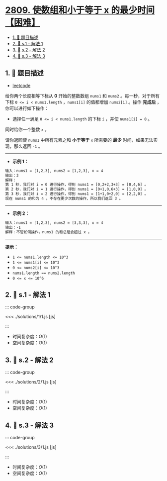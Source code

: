 # [2809. 使数组和小于等于 x 的最少时间【困难】](https://github.com/tnotesjs/TNotes.leetcode/tree/main/notes/2809.%20%E4%BD%BF%E6%95%B0%E7%BB%84%E5%92%8C%E5%B0%8F%E4%BA%8E%E7%AD%89%E4%BA%8E%20x%20%E7%9A%84%E6%9C%80%E5%B0%91%E6%97%B6%E9%97%B4%E3%80%90%E5%9B%B0%E9%9A%BE%E3%80%91)

<!-- region:toc -->

- [1. 📝 题目描述](#1--题目描述)
- [2. 🎯 s.1 - 解法 1](#2--s1---解法-1)
- [3. 🎯 s.2 - 解法 2](#3--s2---解法-2)
- [4. 🎯 s.3 - 解法 3](#4--s3---解法-3)

<!-- endregion:toc -->

## 1. 📝 题目描述

- [leetcode](https://leetcode.cn/problems/minimum-time-to-make-array-sum-at-most-x/)

给你两个长度相等下标从 **0** 开始的整数数组 `nums1` 和 `nums2` 。每一秒，对于所有下标 `0 <= i < nums1.length` ，`nums1[i]` 的值都增加 `nums2[i]` 。操作 **完成后** ，你可以进行如下操作：

- 选择任一满足 `0 <= i < nums1.length` 的下标 `i` ，并使 `nums1[i] = 0` 。

同时给你一个整数 `x` 。

请你返回使 `nums1` 中所有元素之和 **小于等于** `x` 所需要的 **最少** 时间，如果无法实现，那么返回 `-1` 。

---

- **示例 1：**

```txt
输入：nums1 = [1,2,3], nums2 = [1,2,3], x = 4
输出：3
解释：
第 1 秒，我们对 i = 0 进行操作，得到 nums1 = [0,2+2,3+3] = [0,4,6] 。
第 2 秒，我们对 i = 1 进行操作，得到 nums1 = [0+1,0,6+3] = [1,0,9] 。
第 3 秒，我们对 i = 2 进行操作，得到 nums1 = [1+1,0+2,0] = [2,2,0] 。
现在 nums1 的和为 4 。不存在更少次数的操作，所以我们返回 3 。
```

---

- **示例 2：**

```txt
输入：nums1 = [1,2,3], nums2 = [3,3,3], x = 4
输出：-1
解释：不管如何操作，nums1 的和总是会超过 x 。
```

---

**提示：**

- `1 <= nums1.length <= 10^3`
- `1 <= nums1[i] <= 10^3`
- `0 <= nums2[i] <= 10^3`
- `nums1.length == nums2.length`
- `0 <= x <= 10^6`

## 2. 🎯 s.1 - 解法 1

::: code-group

<<< ./solutions/1/1.js [js]

:::

- 时间复杂度：$O(1)$
- 空间复杂度：$O(1)$

## 3. 🎯 s.2 - 解法 2

::: code-group

<<< ./solutions/2/1.js [js]

:::

- 时间复杂度：$O(1)$
- 空间复杂度：$O(1)$

## 4. 🎯 s.3 - 解法 3

::: code-group

<<< ./solutions/3/1.js [js]

:::

- 时间复杂度：$O(1)$
- 空间复杂度：$O(1)$
